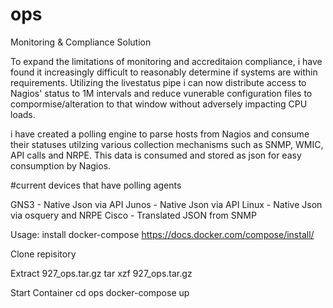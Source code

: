 # ops

Monitoring & Compliance Solution

To expand the limitations of monitoring and accreditaion compliance, i have found it increasingly difficult to reasonably determine if systems are within requirements.  Utilizing the livestatus pipe i can now distribute access to Nagios' status to 1M intervals and reduce vunerable configuration files to compormise/alteration to that window without adversely impacting CPU loads.  

i have created a polling engine to parse hosts from Nagios and consume their statuses utilzing various collection mechanisms such as SNMP, WMIC, API calls and NRPE.  This data is consumed and stored as json for easy consumption by Nagios.

#current devices that have polling agents

GNS3 - Native Json via API
Junos - Native Json via API
Linux - Native Json via osquery and NRPE
Cisco - Translated JSON from SNMP


Usage:
install docker-compose
https://docs.docker.com/compose/install/

Clone repisitory 

Extract 927_ops.tar.gz
tar xzf 927_ops.tar.gz

Start Container
cd ops
docker-compose up
